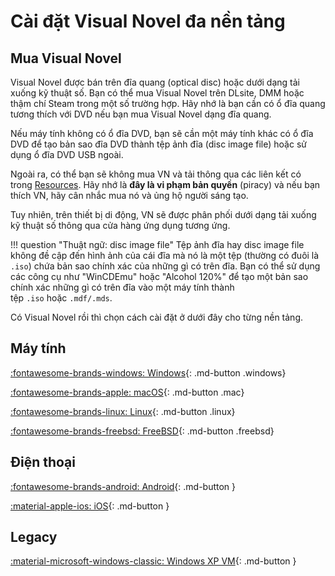 # Cài đặt Visual Novel đa nền tảng 

<h2> Mua Visual Novel </h2>

Visual Novel được bán trên đĩa quang (optical disc) hoặc dưới dạng tải xuống kỹ thuật số. Bạn có thể mua Visual Novel trên DLsite, DMM hoặc thậm chí Steam trong một số trường hợp. Hãy nhớ là bạn cần có ổ đĩa quang tương thích với DVD nếu bạn mua Visual Novel dạng đĩa quang.

Nếu máy tính không có ổ đĩa DVD, bạn sẽ cần một máy tính khác có ổ đĩa DVD để tạo bản sao đĩa DVD thành tệp ảnh đĩa (disc image file) hoặc sử dụng ổ đĩa DVD USB ngoài.

Ngoài ra, có thể bạn sẽ không mua VN và tải thông qua các liên kết có trong [Resources](https://learnjapanese.moe/resources). Hãy nhớ là **đây là vi phạm bản quyền** (piracy) và nếu bạn thích VN, hãy cân nhắc mua nó và ủng hộ người sáng tạo.

Tuy nhiên, trên thiết bị di động, VN sẽ được phân phối dưới dạng tải xuống kỹ thuật số thông qua cửa hàng ứng dụng tương ứng.

!!! question "Thuật ngữ: disc image file"
	Tệp ảnh đĩa hay disc image file không đề cập đến hình ảnh của cái đĩa mà nó là một tệp (thường có đuôi là `.iso`) chứa bản sao chính xác của những gì có trên đĩa. Bạn có thể sử dụng các công cụ như "WinCDEmu" hoặc "Alcohol 120%" để tạo một bản sao chính xác những gì có trên đĩa vào một máy tính thành tệp `.iso` hoặc `.mdf/.mds`.


Có Visual Novel rồi thì chọn cách cài đặt ở dưới đây cho từng nền tảng.

<h2>Máy tính</h2>  

[:fontawesome-brands-windows: Windows](/vn-win/){: .md-button .windows}

[:fontawesome-brands-apple: macOS](/vn-mac/){: .md-button .mac}	

[:fontawesome-brands-linux: Linux](/vn-linux/){: .md-button .linux}  

[:fontawesome-brands-freebsd: FreeBSD](/vn-bsd/){: .md-button .freebsd}

<h2>Điện thoại</h2>  

[:fontawesome-brands-android: Android](/vn-android/){: .md-button } 	

[:material-apple-ios: iOS](/vn-ios/){: .md-button }  

<h2>Legacy</h2>  

[:material-microsoft-windows-classic: Windows XP VM](/vn-winxp/){: .md-button } 


 




